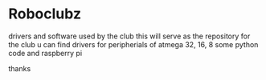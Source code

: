 Roboclubz
=========

drivers and software used by the club
this will serve as the repository for the club
u can find drivers for peripherials of atmega 32, 16, 8
some python code and raspberry pi

thanks